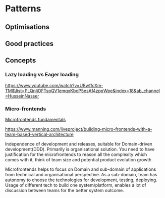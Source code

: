 # Patterns

## Optimisations

## Good practices

## Concepts

### Lazy loading vs Eager loading

https://www.youtube.com/watch?v=U8wffcXm-TM&\list=PLQnljOFTspQV1emqxKbcP5esAf4zpqWpe&index=18&ab_channel=HusseinNasser

### Micro-frontends

[Microfrontends fundamentals](https://www.youtube.com/watch?v=SqNjO5hMdrU&ab_channel=My50cents)

https://www.manning.com/liveproject/building-micro-frontends-with-a-team-based-vertical-architecture

Independence of development and releases, suitable for Domain-driven development(DDD). Primarily is organisational solution. You need to have justification for the microfrontends to reason all the complexity which comes with it, think of team size and potential product evolution growth.

Microfrontends helps to focus on Domain and sub-domain of applications from technical and organisational perspective. As a sub-domain, team has autonomy to choose the technologies for development, testing, deploying. Usage of different tech to build one system/platform, enables a lot of discussion between teams for the better system outcome.
